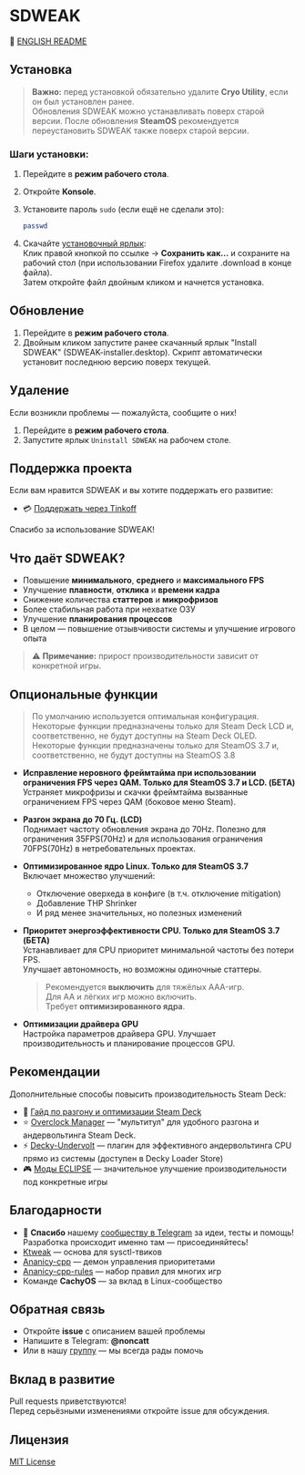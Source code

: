 # SDWEAK

📄 [ENGLISH README](README_ENG.md)

## Установка

> **Важно:** перед установкой обязательно удалите **Cryo Utility**, если он был установлен ранее.  
> Обновления SDWEAK можно устанавливать поверх старой версии. После обновления **SteamOS** рекомендуется переустановить SDWEAK также поверх старой версии.

### Шаги установки:

1. Перейдите в **режим рабочего стола**.
2. Откройте **Konsole**.
3. Установите пароль `sudo` (если ещё не сделали это):

   ```bash
   passwd
   ```
4. Скачайте [установочный ярлык](https://raw.githubusercontent.com/Taskerer/SDWEAK/refs/heads/main/SDWEAK-installer.desktop):  
   Клик правой кнопкой по ссылке → **Сохранить как...** и сохраните на рабочий стол (при использовании Firefox удалите .download в конце файла).  
   Затем откройте файл двойным кликом и начнется установка.

## Обновление
1. Перейдите в **режим рабочего стола**.
2. Двойным кликом запустите ранее скачанный ярлык "Install SDWEAK" (SDWEAK-installer.desktop).
Скрипт автоматически установит последнюю версию поверх текущей.

## Удаление

Если возникли проблемы — пожалуйста, сообщите о них!

1. Перейдите в **режим рабочего стола**.
2. Запустите ярлык `Uninstall SDWEAK` на рабочем столе.

## Поддержка проекта

Если вам нравится SDWEAK и вы хотите поддержать его развитие:

- 💳 [Поддержать через Tinkoff](https://www.tinkoff.ru/cf/8HHVDNi8VMS)

Спасибо за использование SDWEAK!

## Что даёт SDWEAK?
- Повышение **минимального**, **среднего** и **максимального FPS**
- Улучшение **плавности**, **отклика** и **времени кадра**
- Снижение количества **статтеров** и **микрофризов**
- Более стабильная работа при нехватке ОЗУ
- Улучшение **планирования процессов**
- В целом — повышение отзывчивости системы и улучшение игрового опыта


> ⚠️ **Примечание:** прирост производительности зависит от конкретной игры.

## Опциональные функции

> По умолчанию используется оптимальная конфигурация.
> Некоторые функции предназначены только для Steam Deck LCD и, соответственно, не будут доступны на Steam Deck OLED.
> Некоторые функции предназначены только для SteamOS 3.7 и, соответственно, не будут доступны на SteamOS 3.8

- **Исправление неровного фреймтайма при использовании ограничения FPS через QAM. Только для SteamOS 3.7 и LCD. (БЕТА)**  
  Устраняет микрофризы и скачки фреймтайма вызванные ограничением FPS через QAM (боковое меню Steam).

- **Разгон экрана до 70 Гц. (LCD)**  
  Поднимает частоту обновления экрана до 70Hz. Полезно для ограничения 35FPS(70Hz) и для использования ограничения 70FPS(70Hz) в нетребовательных проектах.

- **Оптимизированное ядро Linux. Только для SteamOS 3.7**  
  Включает множество улучшений:

  - Отключение оверхеда в конфиге (в т.ч. отключение mitigation)
  - Добавление THP Shrinker
  - И ряд менее значительных, но полезных изменений

- **Приоритет энергоэффективности CPU. Только для SteamOS 3.7 (БЕТА)**  
  Устанавливает для CPU приоритет минимальной частоты без потери FPS.  
  Улучшает автономность, но возможны одиночные статтеры.

  > Рекомендуется **выключить** для тяжёлых AAA-игр.  
  > Для AA и лёгких игр можно включить.  
  > Требует **оптимизированного ядра**.

- **Оптимизации драйвера GPU**  
  Настройка параметров драйвера GPU.
  Улучшает производительность и планирование процессов GPU.

## Рекомендации

Дополнительные способы повысить производительность Steam Deck:

- 🔧 [Гайд по разгону и оптимизации Steam Deck](http://deckoc.notion.site/STEAM-DECK-RUS-76e43eacaf8b400ab130692d2d099a02?pvs=4)
- ⭐ [Overclock Manager](https://github.com/Taskerer/Overclock-Manager) — "мультитул" для удобного разгона и андервольтинга Steam Deck.
- ⚡ [Decky-Undervolt](https://github.com/totallynotbakadestroyer/Decky-Undervolt) — плагин для эффективного андервольтинга CPU прямо из системы (доступен в Decky Loader Store)
- 🎮 [Моды ECLIPSE](https://t.me/kf4fr/850467) — значительное улучшение производительности под конкретные игры

## Благодарности

- 💬 **Спасибо** нашему [сообществу в Telegram](https://t.me/steamdeckoverclock) за идеи, тесты и помощь!  
  Разработка происходит именно там — присоединяйтесь!
- [Ktweak](https://github.com/tytydraco/KTweak) — основа для sysctl-твиков
- [Ananicy-cpp](https://gitlab.com/ananicy-cpp/ananicy-cpp) — демон управления приоритетами
- [Ananicy-cpp-rules](https://github.com/CachyOS/ananicy-rules) — набор правил для многих игр
- Команде **CachyOS** — за вклад в Linux-сообщество

## Обратная связь

- Откройте **issue** с описанием вашей проблемы
- Напишите в Telegram: **@noncatt**
- Или в нашу [группу](https://t.me/steamdeckoverclock) — мы всегда рады помочь

## Вклад в развитие

Pull requests приветствуются!  
Перед серьёзными изменениями откройте issue для обсуждения.

## Лицензия

[MIT License](https://choosealicense.com/licenses/mit/)

